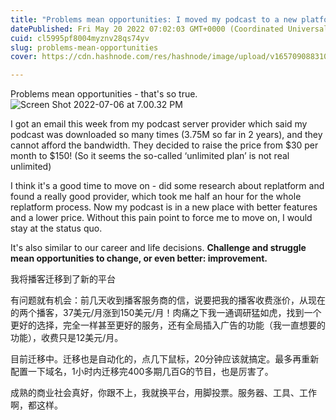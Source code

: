 ```yaml
---
title: "Problems mean opportunities: I moved my podcast to a new platform"
datePublished: Fri May 20 2022 07:02:03 GMT+0000 (Coordinated Universal Time)
cuid: cl5995pf8004myznv28qs74yv
slug: problems-mean-opportunities
cover: https://cdn.hashnode.com/res/hashnode/image/upload/v1657090883107/OTQe69t3r.png

---
```


Problems mean opportunities - that's so true.
![Screen Shot 2022-07-06 at 7.00.32 PM](https://i.imgur.com/UCJPuLb.png)

I got an email this week from my podcast server provider which said my podcast was downloaded so many times (3.75M so far in 2 years), and they cannot afford the bandwidth.  They decided to raise the price from $30 per month to $150!
(So it seems the so-called ‘unlimited plan’ is not real unlimited)

I think it's a good time to move on - did some research about replatform and found a really good provider, which took me half an hour for the whole replatform process. Now my podcast is in a new place with better features and a lower price. Without this pain point to force me to move on,  I would stay at the status quo.

It's also similar to our career and life decisions. **Challenge and struggle mean opportunities to change, or even better: improvement.**

我将播客迁移到了新的平台

有问题就有机会：前几天收到播客服务商的信，说要把我的播客收费涨价，从现在的两个播客，37美元/月涨到150美元/月！肉痛之下我一通调研猛如虎，找到一个更好的选择，完全一样甚至更好的服务，还有全局插入广告的功能（我一直想要的功能），收费只是12美元/月。

目前迁移中。迁移也是自动化的，点几下鼠标，20分钟应该就搞定。最多再重新配置一下域名，1小时内迁移完400多期几百G的节目，也是厉害了。

成熟的商业社会真好，你跟不上，我就换平台，用脚投票。服务器、工具、工作啊，都这样。

